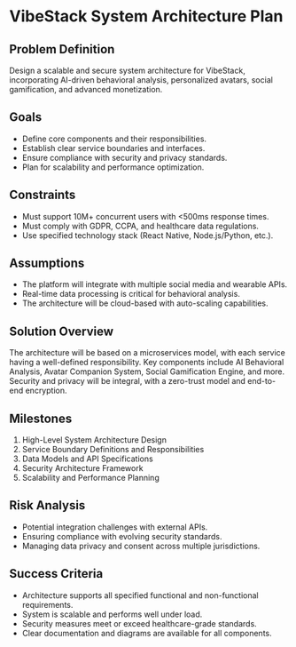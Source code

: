 # VibeStack System Architecture Plan

## Problem Definition
Design a scalable and secure system architecture for VibeStack, incorporating AI-driven behavioral analysis, personalized avatars, social gamification, and advanced monetization.

## Goals
- Define core components and their responsibilities.
- Establish clear service boundaries and interfaces.
- Ensure compliance with security and privacy standards.
- Plan for scalability and performance optimization.

## Constraints
- Must support 10M+ concurrent users with <500ms response times.
- Must comply with GDPR, CCPA, and healthcare data regulations.
- Use specified technology stack (React Native, Node.js/Python, etc.).

## Assumptions
- The platform will integrate with multiple social media and wearable APIs.
- Real-time data processing is critical for behavioral analysis.
- The architecture will be cloud-based with auto-scaling capabilities.

## Solution Overview
The architecture will be based on a microservices model, with each service having a well-defined responsibility. Key components include AI Behavioral Analysis, Avatar Companion System, Social Gamification Engine, and more. Security and privacy will be integral, with a zero-trust model and end-to-end encryption.

## Milestones
1. High-Level System Architecture Design
2. Service Boundary Definitions and Responsibilities
3. Data Models and API Specifications
4. Security Architecture Framework
5. Scalability and Performance Planning

## Risk Analysis
- Potential integration challenges with external APIs.
- Ensuring compliance with evolving security standards.
- Managing data privacy and consent across multiple jurisdictions.

## Success Criteria
- Architecture supports all specified functional and non-functional requirements.
- System is scalable and performs well under load.
- Security measures meet or exceed healthcare-grade standards.
- Clear documentation and diagrams are available for all components.